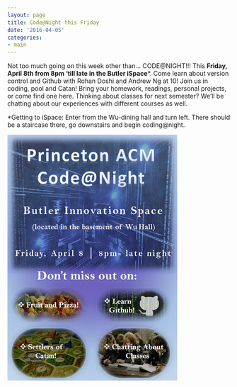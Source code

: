 ```yaml
---
layout: page
title: Code@Night this Friday
date: '2016-04-05'
categories:
- main
---
```

Not too much going on this week other than… CODE@NIGHT!!! This **Friday, April 8th from 8pm ‘till late in the Butler iSpace***. Come learn about version control and Github with Rohan Doshi and Andrew Ng at 10! Join us in coding, pool and Catan! Bring your homework, readings, personal projects, or come find one here. Thinking about classes for next semester? We’ll be chatting about our experiences with different courses as well.

*Getting to iSpace: Enter from the Wu-dining hall and turn left. There should be a staircase there, go downstairs and begin coding@night.

<img src="/images/posts/code-at-night-4-5-16.png" width="384">